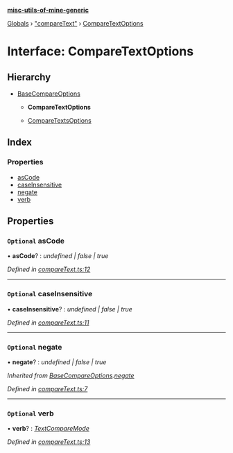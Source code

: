 **[misc-utils-of-mine-generic](../README.md)**

[Globals](../globals.md) › ["compareText"](../modules/_comparetext_.md) › [CompareTextOptions](_comparetext_.comparetextoptions.md)

# Interface: CompareTextOptions

## Hierarchy

* [BaseCompareOptions](_comparetext_.basecompareoptions.md)

  * **CompareTextOptions**

  * [CompareTextsOptions](_comparetext_.comparetextsoptions.md)

## Index

### Properties

* [asCode](_comparetext_.comparetextoptions.md#optional-ascode)
* [caseInsensitive](_comparetext_.comparetextoptions.md#optional-caseinsensitive)
* [negate](_comparetext_.comparetextoptions.md#optional-negate)
* [verb](_comparetext_.comparetextoptions.md#optional-verb)

## Properties

### `Optional` asCode

• **asCode**? : *undefined | false | true*

*Defined in [compareText.ts:12](https://github.com/cancerberoSgx/misc-utils-of-mine/blob/690a954/misc-utils-of-mine-generic/src/compareText.ts#L12)*

___

### `Optional` caseInsensitive

• **caseInsensitive**? : *undefined | false | true*

*Defined in [compareText.ts:11](https://github.com/cancerberoSgx/misc-utils-of-mine/blob/690a954/misc-utils-of-mine-generic/src/compareText.ts#L11)*

___

### `Optional` negate

• **negate**? : *undefined | false | true*

*Inherited from [BaseCompareOptions](_comparetext_.basecompareoptions.md).[negate](_comparetext_.basecompareoptions.md#optional-negate)*

*Defined in [compareText.ts:7](https://github.com/cancerberoSgx/misc-utils-of-mine/blob/690a954/misc-utils-of-mine-generic/src/compareText.ts#L7)*

___

### `Optional` verb

• **verb**? : *[TextCompareMode](../modules/_comparetext_.md#textcomparemode)*

*Defined in [compareText.ts:13](https://github.com/cancerberoSgx/misc-utils-of-mine/blob/690a954/misc-utils-of-mine-generic/src/compareText.ts#L13)*